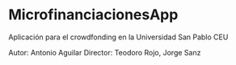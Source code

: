 # MicrofinanciacionesApp

Aplicación para el crowdfonding en la Universidad San Pablo CEU

Autor: Antonio Aguilar
Director: Teodoro Rojo, Jorge Sanz